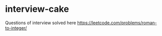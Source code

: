 # interview-cake

Questions of interview solved here
https://leetcode.com/problems/roman-to-integer/
